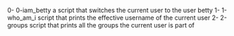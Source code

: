 0- 0-iam_betty a script that switches the current user to the user betty
1- 1-who_am_i  script that prints the effective username of the current user
2- 2-groups    script that prints all the groups the current user is part of
